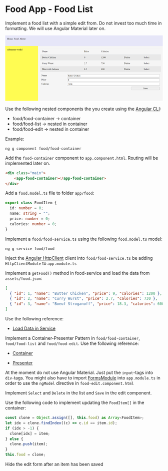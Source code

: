 # Food App - Food List

Implement a food list with a simple edit from. Do not invest too much time in formatting. We will use Angular Material later on. 

![food-list](_images/food-list.png)

Use the following nested components the you create using the [Angular CLI](https://angular.io/cli/generate#component-command):

- food/food-container -> container
- food/food-list -> nested in container
- food/food-edit -> nested in container

Example:

```
ng g component food/food-container
```

Add the `food-container` component to `app.component.html`. Routing will be implemented later on. 

```html
<div class="main">
    <app-food-container></app-food-container>
</div>
```

Add a `food.model.ts` file to folder `app/food`:

```typescript
export class FoodItem {
  id: number = 0;
  name: string = "";
  price: number = 0;
  calories: number = 0;
}
```

Implement a `food/food-service.ts` using the following `food.model.ts` model:

```
ng g service food/food
```

Inject the [Angular HttpClient](https://angular.io/guide/http) client into `food/food-service.ts` be adding `HttpClientModule` to `app.module.ts`

Implement a `getFood()` method in food-service and load the data from `assets/food.json`:

```json
[
  { "id": 1, "name": "Butter Chicken", "price": 9, "calories": 1200 },
  { "id": 2, "name": "Curry Wurst", "price": 2.7, "calories": 730 },
  { "id": 3, "name": "Boeuf Stroganoff", "price": 18.3, "calories": 600 }
]
```
Use the following reference: 

- [Load Data in Service](/Demos/03-Fundamentals/Fundamentals/src/app/demos/samples/persons/person.service.ts)

Implement a Container-Presenter Pattern in `food/food-container`, `food/food-list` and `food/food-edit`. Use the following reference: 

- [Container](/Demos/03-Fundamentals/Fundamentals/src/app/demos/samples/container)

- [Presenter](/Demos/03-Fundamentals/Fundamentals/src/app/demos/samples/persons)

At the moment do not use Angular Material. Just put the `input`-tags into `div`-tags. You might also have to import [FormsModule](https://angular.io/guide/frequent-ngmodules) into `app.module.ts` in order to use the `ngModel` directive in `food-edit.component.html`

Implement `Select` and `Delete` in the list and `Save` in the edit component.

Use the following code to implement updating the `FoodItem[]` in the container:

```javascript
const clone = Object.assign([], this.food) as Array<FoodItem>;
let idx = clone.findIndex((c) => c.id == item.id);
if (idx > -1) {
  clone[idx] = item;
} else {
  clone.push(item);
}
this.food = clone;
```

Hide the edit form after an item has been saved